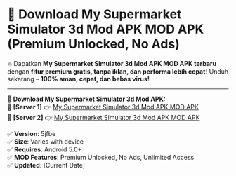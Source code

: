 # 🚀 Download My Supermarket Simulator 3d Mod APK MOD APK (Premium Unlocked, No Ads)  

🔥 Dapatkan **My Supermarket Simulator 3d Mod APK MOD APK terbaru** dengan **fitur premium gratis, tanpa iklan, dan performa lebih cepat!** Unduh sekarang – **100% aman, cepat, dan bebas virus!**  

---


🔽 **Download My Supermarket Simulator 3d Mod APK:**  
🔹 **[Server 1]** 👉 [My Supermarket Simulator 3d Mod APK MOD APK](https://apkcomod.com?title=My_Supermarket_Simulator_3d_Mod_APK)  
🔹 **[Server 2]** 👉 [My Supermarket Simulator 3d Mod APK MOD APK](https://apkcomod.com?title=My_Supermarket_Simulator_3d_Mod_APK)  


✅ **Version**: 5jfbe  
✅ **Size**: Varies with device  
✅ **Requires**: Android 5.0+  
✅ **MOD Features**: Premium Unlocked, No Ads, Unlimited Access  
✅ **Updated**: [Current Date]  